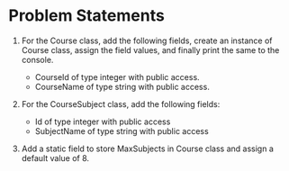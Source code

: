 # Problem Statements 
1. For the Course class, add the following fields, create an instance of Course class, assign the field values, and finally print the same to the console. 
    * CourseId of type integer with public access.
    * CourseName of type string with public access.

2. For the CourseSubject class, add the following fields:
    * Id of type integer with public access
    * SubjectName of type string with public access
    
3. Add a static field to store MaxSubjects in Course class and assign a default value of 8.  
